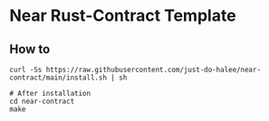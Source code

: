 # Near Rust-Contract Template

## How to

```shell
curl -Ss https://raw.githubusercontent.com/just-do-halee/near-contract/main/install.sh | sh
```
```shell
# After installation
cd near-contract
make
```
